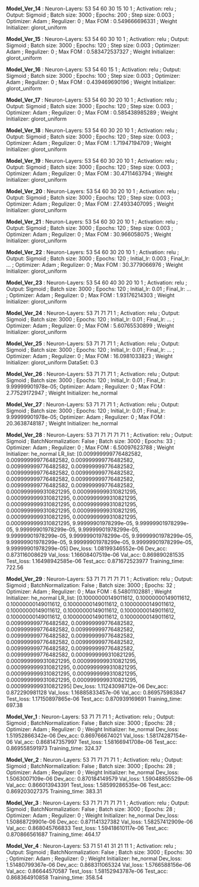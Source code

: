 
 **Model_Ver_14** : Neuron-Layers: 53 54 60 30 15 10 1 ; Activation: relu ; Output: Sigmoid ; Batch size: 3000 ; Epochs: 200 ; Step size: 0.003 ; Optimizer: Adam ; Regulizer: 0 ; Max FOM : 0.549666696331 ; Weight Initializer: glorot_uniform   
 
 
 **Model_Ver_15** : Neuron-Layers: 53 54 60 30 10 1 ; Activation: relu ; Output: Sigmoid ; Batch size: 3000 ; Epochs: 120 ; Step size: 0.003 ; Optimizer: Adam ; Regulizer: 0 ; Max FOM : 0.583472537327 ; Weight Initializer: glorot_uniform   
 
 
 **Model_Ver_16** : Neuron-Layers: 53 54 60 15 1 ; Activation: relu ; Output: Sigmoid ; Batch size: 3000 ; Epochs: 100 ; Step size: 0.003 ; Optimizer: Adam ; Regulizer: 0 ; Max FOM : 0.439469690196 ; Weight Initializer: glorot_uniform   
 
 
 **Model_Ver_17** : Neuron-Layers: 53 54 60 30 20 10 1 ; Activation: relu ; Output: Sigmoid ; Batch size: 3000 ; Epochs: 120 ; Step size: 0.003 ; Optimizer: Adam ; Regulizer: 0 ; Max FOM : 0.585438985289 ; Weight Initializer: glorot_uniform   
 
 
 **Model_Ver_18** : Neuron-Layers: 53 54 60 30 20 10 1 ; Activation: relu ; Output: Sigmoid ; Batch size: 3000 ; Epochs: 120 ; Step size: 0.003 ; Optimizer: Adam ; Regulizer: 0 ; Max FOM : 1.71947194709 ; Weight Initializer: glorot_uniform   
 
 
 **Model_Ver_19** : Neuron-Layers: 53 54 60 30 20 10 1 ; Activation: relu ; Output: Sigmoid ; Batch size: 3000 ; Epochs: 120 ; Step size: 0.003 ; Optimizer: Adam ; Regulizer: 0 ; Max FOM : 30.4711463794 ; Weight Initializer: glorot_uniform   
 
 
 **Model_Ver_20** : Neuron-Layers: 53 54 60 30 20 10 1 ; Activation: relu ; Output: Sigmoid ; Batch size: 3000 ; Epochs: 120 ; Step size: 0.003 ; Optimizer: Adam ; Regulizer: 0 ; Max FOM : 27.4933407095 ; Weight Initializer: glorot_uniform   
 
 
 **Model_Ver_21** : Neuron-Layers: 53 54 60 30 20 10 1 ; Activation: relu ; Output: Sigmoid ; Batch size: 3000 ; Epochs: 120 ; Step size: 0.003 ; Optimizer: Adam ; Regulizer: 0 ; Max FOM : 30.966058075 ; Weight Initializer: glorot_uniform   
 
 
 **Model_Ver_22** : Neuron-Layers: 53 54 60 30 20 10 1 ; Activation: relu ; Output: Sigmoid ; Batch size: 3000 ; Epochs: 120 ; Initial_lr: 0.003 ; Final_lr: ... ; Optimizer: Adam ; Regulizer: 0 ; Max FOM : 30.3779066976 ; Weight Initializer: glorot_uniform   
 
 
 **Model_Ver_23** : Neuron-Layers: 53 54 60 40 30 20 10 1 ; Activation: relu ; Output: Sigmoid ; Batch size: 3000 ; Epochs: 120 ; Initial_lr: 0.01 ; Final_lr: ... ; Optimizer: Adam ; Regulizer: 0 ; Max FOM : 1.93176214303 ; Weight Initializer: glorot_uniform   
 
 
 **Model_Ver_24** : Neuron-Layers: 53 71 71 71 1 ; Activation: relu ; Output: Sigmoid ; Batch size: 3000 ; Epochs: 120 ; Initial_lr: 0.01 ; Final_lr: ... ; Optimizer: Adam ; Regulizer: 0 ; Max FOM : 5.60765530899 ; Weight Initializer: glorot_uniform   
 
 
 **Model_Ver_25** : Neuron-Layers: 53 71 71 71 1 ; Activation: relu ; Output: Sigmoid ; Batch size: 3000 ; Epochs: 120 ; Initial_lr: 0.01 ; Final_lr: ... ; Optimizer: Adam ; Regulizer: 0 ; Max FOM : 16.0981033823 ; Weight Initializer: glorot_uniform DataSet: 0.3
 
 
 **Model_Ver_26** : Neuron-Layers: 53 71 71 71 1 ; Activation: relu ; Output: Sigmoid ; Batch size: 3000 ; Epochs: 120 ; Initial_lr: 0.01 ; Final_lr: 9.99999901978e-05; Optimizer: Adam ; Regulizer: 0 ; Max FOM : 2.77529172947 ; Weight Initializer: he_normal   
 
 
 **Model_Ver_27** : Neuron-Layers: 53 71 71 71 1 ; Activation: relu ; Output: Sigmoid ; Batch size: 3000 ; Epochs: 120 ; Initial_lr: 0.01 ; Final_lr: 9.99999901978e-05; Optimizer: Adam ; Regulizer: 0 ; Max FOM : 20.3638748187 ; Weight Initializer: he_normal   
 
 
 **Model_Ver_28** : Neuron-Layers: 53 71 71 71 71 71 1 ; Activation: relu ; Output: Sigmoid ; BatchNormalization: False ; Batch size: 3000 ; Epochs: 33 ; Optimizer: Adam ; Regulizer: 0 ; Max FOM : 6.50097623788 ; Weight Initializer: he_normal
LR_list: [0.009999999776482582, 0.009999999776482582, 0.009999999776482582, 0.009999999776482582, 0.009999999776482582, 0.009999999776482582, 0.009999999776482582, 0.009999999776482582, 0.009999999776482582, 0.009999999776482582, 0.009999999776482582, 0.0009999999310821295, 0.0009999999310821295, 0.0009999999310821295, 0.0009999999310821295, 0.0009999999310821295, 0.0009999999310821295, 0.0009999999310821295, 0.0009999999310821295, 0.0009999999310821295, 0.0009999999310821295, 0.0009999999310821295, 9.99999901978299e-05, 9.99999901978299e-05, 9.99999901978299e-05, 9.99999901978299e-05, 9.99999901978299e-05, 9.99999901978299e-05, 9.99999901978299e-05, 9.99999901978299e-05, 9.99999901978299e-05, 9.99999901978299e-05, 9.99999901978299e-05]
Dev_loss:  1.08199346552e-06   Dev_acc:  0.873116008629
Val_loss:  1.16608407519e-06   Val_acc:  0.869890281535
Test_loss: 1.16498942585e-06   Test_acc: 0.871672523977
Training_time: 722.56

 
 **Model_Ver_29** : Neuron-Layers: 53 71 71 71 71 71 1 ; Activation: relu ; Output: Sigmoid ; BatchNormalization: False ; Batch size: 3000 ; Epochs: 32 ; Optimizer: Adam ; Regulizer: 0 ; Max FOM : 6.54801102881 ; Weight Initializer: he_normal
LR_list: [0.10000000149011612, 0.10000000149011612, 0.10000000149011612, 0.10000000149011612, 0.10000000149011612, 0.10000000149011612, 0.10000000149011612, 0.10000000149011612, 0.10000000149011612, 0.10000000149011612, 0.10000000149011612, 0.009999999776482582, 0.009999999776482582, 0.009999999776482582, 0.009999999776482582, 0.009999999776482582, 0.009999999776482582, 0.009999999776482582, 0.009999999776482582, 0.009999999776482582, 0.009999999776482582, 0.009999999776482582, 0.0009999999310821295, 0.0009999999310821295, 0.0009999999310821295, 0.0009999999310821295, 0.0009999999310821295, 0.0009999999310821295, 0.0009999999310821295, 0.0009999999310821295, 0.0009999999310821295, 0.0009999999310821295]
Dev_loss:  1.11243098712e-06   Dev_acc:  0.872290981128
Val_loss:  1.16885833457e-06   Val_acc:  0.869575983847
Test_loss: 1.17150897865e-06   Test_acc: 0.870939169691
Training_time: 697.38

 
 **Model_Ver_1** : Neuron-Layers: 53 71 71 71 1 ; Activation: relu ; Output: Sigmoid ; BatchNormalization: False ; Batch size: 3000 ; Epochs: 28 ; Optimizer: Adam ; Regulizer: 0 ; Weight Initializer: he_normal
Dev_loss:  1.51952866342e-06   Dev_acc:  0.869766674021
Val_loss:  1.58174287154e-06   Val_acc:  0.868147357997
Test_loss: 1.58166941708e-06   Test_acc: 0.869558591973
Training_time: 324.37

 
 **Model_Ver_2** : Neuron-Layers: 53 71 71 71 71 1 ; Activation: relu ; Output: Sigmoid ; BatchNormalization: False ; Batch size: 3000 ; Epochs: 28 ; Optimizer: Adam ; Regulizer: 0 ; Weight Initializer: he_normal
Dev_loss:  1.5063007109e-06   Dev_acc:  0.870184149579
Val_loss:  1.59048855529e-06   Val_acc:  0.866013943391
Test_loss: 1.58599286535e-06   Test_acc: 0.869203027375
Training_time: 383.31

 
 **Model_Ver_3** : Neuron-Layers: 53 71 71 71 71 71 1 ; Activation: relu ; Output: Sigmoid ; BatchNormalization: False ; Batch size: 3000 ; Epochs: 28 ; Optimizer: Adam ; Regulizer: 0 ; Weight Initializer: he_normal
Dev_loss:  1.50868729901e-06   Dev_acc:  0.871141327382
Val_loss:  1.58257412909e-06   Val_acc:  0.868045766833
Test_loss: 1.59418610117e-06   Test_acc: 0.870866561687
Training_time: 464.17

 
 **Model_Ver_4** : Neuron-Layers: 53 71 51 41 31 21 11 1 ; Activation: relu ; Output: Sigmoid ; BatchNormalization: False ; Batch size: 3000 ; Epochs: 30 ; Optimizer: Adam ; Regulizer: 0 ; Weight Initializer: he_normal
Dev_loss:  1.51480799367e-06   Dev_acc:  0.868311065324
Val_loss:  1.5766588156e-06   Val_acc:  0.86644570587
Test_loss: 1.58152943787e-06   Test_acc: 0.868364910858
Training_time: 358.54
